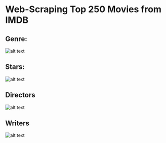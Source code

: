 # Web-Scraping Top 250 Movies from IMDB

## Genre:
![alt text](https://github.com/charliesong66/Top-250-Movie-Show-IMDB/blob/main/imdb_top250_movie_genres.png)

## Stars:
![alt text](https://github.com/charliesong66/Top-250-TV-Show-IMDB/blob/main/imdb_top250_movie_stars.png)

## Directors
![alt text](https://github.com/charliesong66/Top-250-TV-Show-IMDB/blob/main/imdb_top250_movie_directors.png)

## Writers
![alt text](https://github.com/charliesong66/Top-250-TV-Show-IMDB/blob/main/imdb_top250_movie_writers.png)
